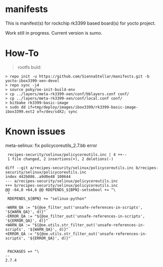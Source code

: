 # manifests
This is manifest(s) for rockchip rk3399 based board(s) for yocto project.

Work still in progress.
Current version is sumo.

# How-To

> rootfs buld:
```
> repo init -u https://github.com/SiennaStellar/manifests.git -b yocto-ibox3399-xen-devel
> repo sync -j4
> source poky/oe-init-build-env
> cp ../layers/meta-rk3399-xen/conf/bblayers.conf conf/
> cp ../layers/meta-rk3399-xen/conf/local.conf conf/
> bitbake rk3399-basic-image
> sudo dd if=tmp/deploy/images/ibox3399/rk3399-basic-image-ibox3399.ext2 of=/dev/sdX2; sync
```
# Known issues

meta-selinux: fix policycoreutils_2.7.bb error
```
 recipes-security/selinux/policycoreutils.inc | 4 ++--
 1 file changed, 2 insertions(+), 2 deletions(-)

diff --git a/recipes-security/selinux/policycoreutils.inc b/recipes-security/selinux/policycoreutils.inc
index 442b086..a9d0e48 100644
--- a/recipes-security/selinux/policycoreutils.inc
+++ b/recipes-security/selinux/policycoreutils.inc
@@ -64,8 +64,8 @@ RDEPENDS_${BPN}-setsebool += "\
 "
 RDEPENDS_${BPN} += "selinux-python"
 
-WARN_QA := "${@oe_filter_out('unsafe-references-in-scripts', '${WARN_QA}', d)}"
-ERROR_QA := "${@oe_filter_out('unsafe-references-in-scripts', '${ERROR_QA}', d)}"
+WARN_QA := "${@oe.utils.str_filter_out('unsafe-references-in-scripts', '${WARN_QA}', d)}"
+ERROR_QA := "${@oe.utils.str_filter_out('unsafe-references-in-scripts', '${ERROR_QA}', d)}"
 
 
 PACKAGES =+ "\
-- 
2.7.4
```

